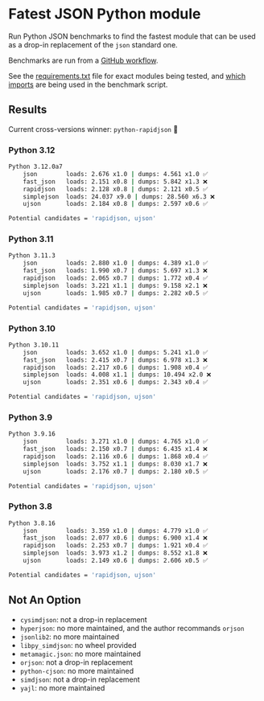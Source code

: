 # Fatest JSON Python module

Run Python JSON benchmarks to find the fastest module that can be used as a drop-in replacement of the `json` standard one.

Benchmarks are run from a [GitHub workflow](.github/workflows/benchmark.yml).

See the [requirements.txt](requirements.txt) file for exact modules being tested, and [which imports](bench-json.py#L9) are being used in the benchmark script.

## Results

Current cross-versions winner: `python-rapidjson` :tada:

### Python 3.12

```bash
Python 3.12.0a7
    json        loads: 2.676 x1.0 | dumps: 4.561 x1.0 ✅
    fast_json   loads: 2.151 x0.8 | dumps: 5.842 x1.3 ❌
    rapidjson   loads: 2.128 x0.8 | dumps: 2.121 x0.5 ✅
    simplejson  loads: 24.037 x9.0 | dumps: 28.560 x6.3 ❌
    ujson       loads: 2.184 x0.8 | dumps: 2.597 x0.6 ✅

Potential candidates = 'rapidjson, ujson'
```

### Python 3.11

```bash
Python 3.11.3
    json        loads: 2.880 x1.0 | dumps: 4.389 x1.0 ✅
    fast_json   loads: 1.990 x0.7 | dumps: 5.697 x1.3 ❌
    rapidjson   loads: 2.065 x0.7 | dumps: 1.772 x0.4 ✅
    simplejson  loads: 3.221 x1.1 | dumps: 9.158 x2.1 ❌
    ujson       loads: 1.985 x0.7 | dumps: 2.282 x0.5 ✅

Potential candidates = 'rapidjson, ujson'
```

### Python 3.10

```bash
Python 3.10.11
    json        loads: 3.652 x1.0 | dumps: 5.241 x1.0 ✅
    fast_json   loads: 2.415 x0.7 | dumps: 6.978 x1.3 ❌
    rapidjson   loads: 2.217 x0.6 | dumps: 1.908 x0.4 ✅
    simplejson  loads: 4.008 x1.1 | dumps: 10.494 x2.0 ❌
    ujson       loads: 2.351 x0.6 | dumps: 2.343 x0.4 ✅

Potential candidates = 'rapidjson, ujson'
```

### Python 3.9

```bash
Python 3.9.16
    json        loads: 3.271 x1.0 | dumps: 4.765 x1.0 ✅
    fast_json   loads: 2.150 x0.7 | dumps: 6.435 x1.4 ❌
    rapidjson   loads: 2.116 x0.6 | dumps: 1.868 x0.4 ✅
    simplejson  loads: 3.752 x1.1 | dumps: 8.030 x1.7 ❌
    ujson       loads: 2.176 x0.7 | dumps: 2.180 x0.5 ✅

Potential candidates = 'rapidjson, ujson'
```

### Python 3.8

```bash
Python 3.8.16
    json        loads: 3.359 x1.0 | dumps: 4.779 x1.0 ✅
    fast_json   loads: 2.077 x0.6 | dumps: 6.900 x1.4 ❌
    rapidjson   loads: 2.253 x0.7 | dumps: 1.921 x0.4 ✅
    simplejson  loads: 3.973 x1.2 | dumps: 8.552 x1.8 ❌
    ujson       loads: 2.149 x0.6 | dumps: 2.606 x0.5 ✅

Potential candidates = 'rapidjson, ujson'
```

## Not An Option

- `cysimdjson`: not a drop-in replacement
- `hyperjson`: no more maintained, and the author recommands `orjson`
- `jsonlib2`: no more maintained
- `libpy_simdjson`: no wheel provided
- `metamagic.json`: no more maintained
- `orjson`: not a drop-in replacement
- `python-cjson`: no more maintained
- `simdjson`: not a drop-in replacement
- `yajl`: no more maintained
